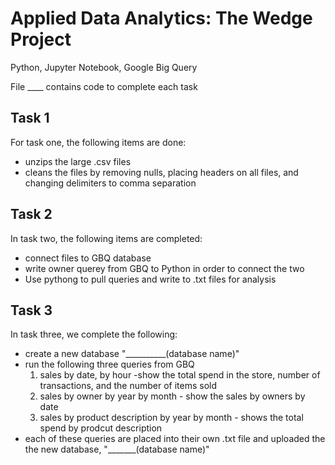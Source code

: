 # Applied Data Analytics: The Wedge Project

Python, Jupyter Notebook, Google Big Query

File ____ contains code to complete each task 

## Task 1
For task one, the following items are done:
- unzips the large .csv files 
- cleans the files by removing nulls, placing headers on all files, and changing delimiters to comma separation

## Task 2
In task two, the following items are completed:
- connect files to GBQ database
- write owner querey from GBQ to Python in order to connect the two
- Use pythong to pull queries and write to .txt files for analysis

## Task 3 
In task three, we complete the following:
- create a new database "__________(database name)"
- run the following three queries from GBQ 
  1. sales by date, by hour -show the total spend in the store, number of transactions, and the number of items sold
  2. sales by owner by year by month - show the sales by owners by date
  3. sales by product description by year by month - shows the total spend by prodcut description
- each of these queries are placed into their own .txt file and uploaded the the new database, "_______(database name)"
